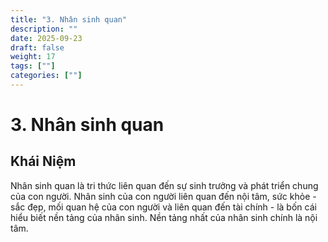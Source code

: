 ```yaml
---
title: "3. Nhân sinh quan"
description: ""
date: 2025-09-23
draft: false
weight: 17
tags: [""]
categories: [""]
---
```


# 3. Nhân sinh quan

<!-- **Mã khái niệm:** NT0502  
**Nhóm:** V. Phương pháp -->

## Khái Niệm

Nhân sinh quan là tri thức liên quan đến sự sinh trưởng và phát triển chung của con người. Nhân sinh của con người liên quan đến nội tâm, sức khỏe - sắc đẹp, mối quan hệ của con người và liên quan đến tài chính - là bốn cái hiểu biết nền tảng của nhân sinh. Nền tảng nhất của nhân sinh chính là nội tâm.





